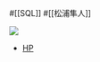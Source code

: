 #[[SQL]] #[[松浦隼人]]

![](https://m.media-amazon.com/images/I/51a7HeGO+8L._SY344_BO1,204,203,200_.jpg)

- [HP](https://sql-performance-explained.jp/)